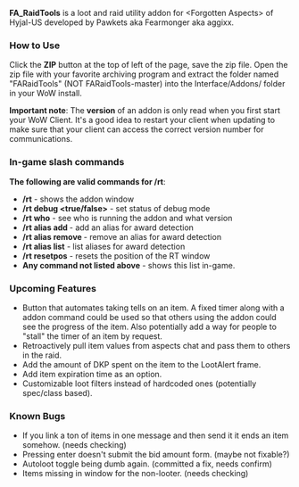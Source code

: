 **FA_RaidTools** is a loot and raid utility addon for \<Forgotten Aspects\> of Hyjal-US developed by Pawkets aka Fearmonger aka aggixx.

### How to Use ###
Click the **ZIP** button at the top of left of the page, save the zip file. Open the zip file with your favorite archiving program and extract the folder named "FARaidTools" (NOT FARaidTools-master) into the Interface/Addons/ folder in your WoW install.

**Important note**: The **version** of an addon is only read when you first start your WoW Client. It's a good idea to restart your client when updating to make sure that your client can access the correct version number for communications.

### In-game slash commands ###
**The following are valid commands for /rt**:
- **/rt** - shows the addon window
- **/rt debug <true/false>** - set status of debug mode
- **/rt who** - see who is running the addon and what version
- **/rt alias add <name>** - add an alias for award detection
- **/rt alias remove <name>** - remove an alias for award detection
- **/rt alias list** - list aliases for award detection
- **/rt resetpos** - resets the position of the RT window
- **Any command not listed above** - shows this list in-game.

### Upcoming Features ###
- Button that automates taking tells on an item. A fixed timer along with a addon command could be used so that others using the addon could see the progress of the item. Also potentially add a way for people to "stall" the timer of an item by request.
- Retroactively pull item values from aspects chat and pass them to others in the raid.
- Add the amount of DKP spent on the item to the LootAlert frame.
- Add item expiration time as an option.
- Customizable loot filters instead of hardcoded ones (potentially spec/class based).

### Known Bugs ###
- If you link a ton of items in one message and then send it it ends an item somehow. (needs checking)
- Pressing enter doesn't submit the bid amount form. (maybe not fixable?)
- Autoloot toggle being dumb again. (committed a fix, needs confirm)
- Items missing in window for the non-looter. (needs checking)
